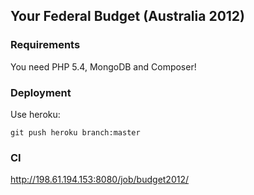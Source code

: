 ## Your Federal Budget (Australia 2012)

### Requirements ###

You need PHP 5.4, MongoDB and Composer!

### Deployment ###

Use heroku:

`git push heroku branch:master`

### CI ###

http://198.61.194.153:8080/job/budget2012/

